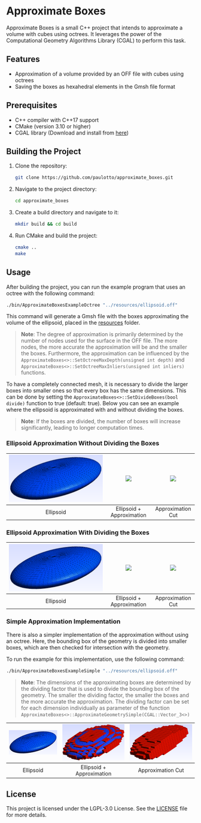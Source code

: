 # Approximate Boxes

Approximate Boxes is a small C++ project that intends to approximate a volume with cubes using octrees. 
It leverages the power of the Computational Geometry Algorithms Library (CGAL) to perform this task.

## Features

- Approximation of a volume provided by an OFF file with cubes using octrees
- Saving the boxes as hexahedral elements in the Gmsh file format

## Prerequisites

- C++ compiler with C++17 support
- CMake (version 3.10 or higher)
- CGAL library (Download and install from [here](https://www.cgal.org/download.html))

## Building the Project

1. Clone the repository:
    ```bash
    git clone https://github.com/paulotto/approximate_boxes.git
    ```

2. Navigate to the project directory:
    ```bash
    cd approximate_boxes
    ```
3. Create a build directory and navigate to it:
    ```bash
    mkdir build && cd build
    ```

4. Run CMake and build the project:
    ```bash
    cmake ..
    make
    ```
## Usage

After building the project, you can run the example program that uses an octree with the following command:
```bash
./bin/ApproximateBoxesExampleOctree "../resources/ellipsoid.off"
```
This command will generate a Gmsh file with the boxes approximating the volume of the ellipsoid, 
placed in the [resources](./resources) folder. 

>**Note**: The degree of approximation is primarily determined by the number of nodes used for the surface in the 
>OFF file. The more nodes, the more accurate the approximation will be and the smaller the boxes.
>Furthermore, the approximation can be influenced by the 
>``` ApproximateBoxes<>::SetOctreeMaxDepth(unsigned int depth) ``` and 
>``` ApproximateBoxes<>::SetOctreeMaxInliers(unsigned int inliers) ``` functions.

To have a completely connected mesh, it is necessary to divide the larger boxes into smaller ones so that every box
has the same dimensions. This can be done by setting the 
``` ApproximateBoxes<>::SetDivideBoxes(bool divide) ``` function to true (default: true). Below you can see an example
where the ellipsoid is approximated with and without dividing the boxes.

>**Note**: If the boxes are divided, the number of boxes will increase significantly, 
>leading to longer computation times.

### Ellipsoid Approximation Without Dividing the Boxes
| ![](resources/ellipsoid_orig.png) | ![](resources/ellipsoid_orig_approx.png) | ![](resources/ellipsoid_approx.png) |
|:---------------------------------:|:----------------------------------------:|:-----------------------------------:|  
|             Ellipsoid             |        Ellipsoid + Approximation         |          Approximation Cut          |

### Ellipsoid Approximation With Dividing the Boxes
| ![](resources/ellipsoid_orig.png) | ![](resources/ellipsoid_orig_approx_div.png) | ![](resources/ellipsoid_approx_div.png) |
|:---------------------------------:|:--------------------------------------------:|:---------------------------------------:|  
|             Ellipsoid             |          Ellipsoid + Approximation           |            Approximation Cut            |

### Simple Approximation Implementation
There is also a simpler implementation of the approximation without using an octree. Here, the bounding box of the
geometry is divided into smaller boxes, which are then checked for intersection with the geometry.

To run the example for this implementation, use the following command:
```bash
./bin/ApproximateBoxesExampleSimple "../resources/ellipsoid.off"
```

>**Note**: The dimensions of the approximating boxes are determined by the dividing factor that is used to divide
> the bounding box of the geometry. The smaller the dividing factor, the smaller the boxes and the more accurate the 
> approximation. The dividing factor can be set for each dimension individually as parameter of the function 
> ``` ApproximateBoxes<>::ApproximateGeometrySimple(CGAL::Vector_3<>) ```

| ![](resources/ellipsoid_orig.png) | ![](resources/ellipsoid_orig_approx_simple.png) | ![](resources/ellipsoid_approx_simple.png) |
|:---------------------------------:|:-----------------------------------------------:|:------------------------------------------:|  
|             Ellipsoid             |            Ellipsoid + Approximation            |             Approximation Cut              |

## License
This project is licensed under the LGPL-3.0 License. See the [LICENSE](LICENSE) file for more details.
